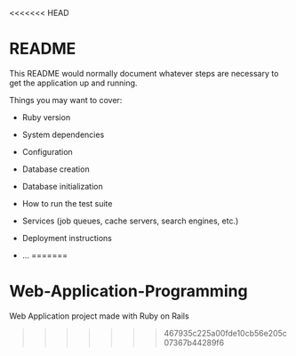 <<<<<<< HEAD
# README

This README would normally document whatever steps are necessary to get the
application up and running.

Things you may want to cover:

* Ruby version

* System dependencies

* Configuration

* Database creation

* Database initialization

* How to run the test suite

* Services (job queues, cache servers, search engines, etc.)

* Deployment instructions

* ...
=======
# Web-Application-Programming
Web Application project made with Ruby on Rails
>>>>>>> 467935c225a00fde10cb56e205c07367b44289f6
